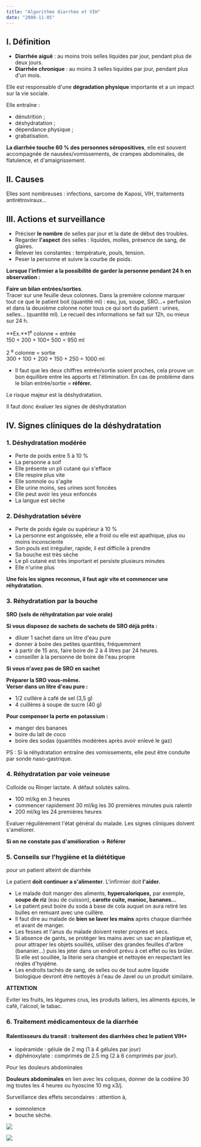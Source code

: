 ```yaml
---
title: "Algorithme diarrhée et VIH"
date: "2008-11-05"
---
```


## I. Définition

- **Diarrhée aiguë** : au moins trois selles liquides par jour, pendant plus de deux jours.
- **Diarrhée chronique** : au moins 3 selles liquides par jour, pendant plus d'un mois.

Elle est responsable d'une **dégradation physique** importante et a un impact sur la vie sociale.

Elle entraîne :

- dénutrition ;
- déshydratation ;
- dépendance physique ;
- grabatisation.

**La diarrhée touche 60 % des personnes séropositives**, elle est souvent accompagnée de nausées/vomissements, de crampes abdominales, de flatulence, et d'amaigrissement.

## II. Causes

Elles sont nombreuses : infections, sarcome de Kaposi, VIH, traitements antirétroviraux...

## III. Actions et surveillance

- Préciser **le nombre** de selles par jour et la date de début des troubles.
- Regarder **l'aspect** des selles : liquides, molles, présence de sang, de glaires.
- Relever les constantes : température, pouls, tension.
- Peser la personne et suivre la courbe de poids.

**Lorsque l'infirmier a la possibilité de garder la personne pendant 24 h en observation :**

**Faire un bilan entrées/sorties**.  
Tracer sur une feuille deux colonnes. Dans la première colonne marquer tout ce que le patient boit (quantité ml) : eau, jus, soupe, SRO...+ perfusion et dans la deuxième colonne noter tous ce qui sort du patient : urines, selles... (quantité ml). Le recueil des informations se fait sur 12h, ou mieux sur 24 h.

**Ex.**1<sup>e</sup> colonne = entrée  
150 + 200 + 100+ 500 = 950 ml

2 <sup>e</sup> colonne = sortie  
300 + 100 + 200 + 150 + 250 = 1000 ml

- Il faut que les deux chiffres entrée/sortie soient proches, cela prouve un bon équilibre entre les apports et l'élimination. En cas de problème dans le bilan entrée/sortie = **référer.**

Le risque majeur est la déshydratation.

Il faut donc évaluer les signes de déshydratation

## IV. Signes cliniques de la déshydratation

### 1. Déshydratation modérée

- Perte de poids entre 5 à 10 %
- La personne a soif
- Elle présente un pli cutané qui s'efface
- Elle respire plus vite
- Elle somnole ou s'agite
- Elle urine moins, ses urines sont foncées
- Elle peut avoir les yeux enfoncés
- La langue est sèche

### 2. Déshydratation sévère

- Perte de poids égale ou supérieur à 10 %
- La personne est angoissée, elle a froid ou elle est apathique, plus ou moins inconsciente
- Son pouls est irrégulier, rapide, il est difficile à prendre
- Sa bouche est très sèche
- Le pli cutané est très important et persiste plusieurs minutes
- Elle n'urine plus

**Une fois les signes reconnus, il faut agir vite et commencer une réhydratation.**

### 3. Réhydratation par la bouche

**SRO** **(sels de réhydratation par voie orale)**

**Si vous disposez de sachets de sachets de SRO déjà prêts :**

- diluer 1 sachet dans un litre d'eau pure
- donner à boire des petites quantités, fréquemment
- à partir de 15 ans, faire boire de 2 à 4 litres par 24 heures.
- conseiller à la personne de boire de l'eau propre

**Si vous n'avez pas de SRO en sachet**

**Préparer la SRO vous-même.   
Verser dans un litre d'eau pure :**

- 1/2 cuillère à café de sel (3,5 g)
- 4 cuillères à soupe de sucre (40 g)

**Pour compenser la perte en potassium :**

- manger des bananes
- boire du lait de coco
- boire des sodas (quantités modérées après avoir enlevé le gaz)

PS : Si la réhydratation entraîne des vomissements, elle peut être conduite par sonde naso-gastrique.

### 4. Réhydratation par voie veineuse

Colloide ou Rinqer lactate. A défaut solutés salins.

- 100 ml/kg en 3 heures
- commencer rapidement 30 ml/kg les 30 premières minutes puis ralentir
- 200 ml/kg les 24 premières heures

Evaluer régulièrement l'état général du malade. Les signes cliniques doivent s'améliorer.

**Si on ne constate pas d'amélioration -> Référer**

### 5. Conseils sur l'hygiène et la diététique

pour un patient atteint de diarrhée

Le patient **doit continuer a s'alimenter**. L'infirmier doit **l'aider.**

- Le malade doit manger des aliments, **hypercaloriques,** par exemple, **soupe de riz** (eau de cuisson), **carotte cuite, manioc, bananes...**
- Le patient peut boire du soda à base de cola auquel on aura retiré les bulles en remuant avec une cuillère.
- Il faut dire au malade de **bien se laver les mains** après chaque diarrhée et avant de manger.
- Les fesses et l'anus du malade doivent rester propres et secs.
- Si absence de gants, se protéger les mains avec un sac en plastique et, pour attraper les objets souillés, utiliser des grandes feuilles d'arbre (bananier...) puis les jeter dans un endroit prévu à cet effet ou les brûler. Si elle est souillée, la literie sera changée et nettoyée en respectant les rèqles d'hyqiène.
- Les endroits tachés de sang, de selles ou de tout autre liquide biologique devront être nettoyés à l'eau de Javel ou un produit similaire.

**ATTENTION**

Eviter les fruits, les légumes crus, les produits laitiers, les aliments épicés, le café, l'alcool, le tabac.

### 6. Traitement médicamenteux de la diarrhée

#### Ralentisseurs du transit : traitement des diarrhées chez le patient VIH+

- lopéramide : gélule de 2 mg (1 à 4 gélules par jour)
- diphénoxylate : comprimés de 2.5 mg (2 à 6 comprimés par jour).

Pour les douleurs abdominales

**Douleurs abdominales** en lien avec les coliques, donner de la codéine 30 mg toutes les 4 heures ou hyoscine 10 mg x3/j.

Surveillance des effets secondaires : attention à,

- somnolence
- bouche sèche.

![](i997-1.jpg)

![](i997-2.jpg)
